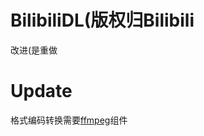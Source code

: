 # BilibiliDL(版权归Bilibili


改进(是重做

# Update
格式编码转换需要[ffmpeg](https://ffmpeg.zeranoe.com/builds/ "ffmpeg")组件

